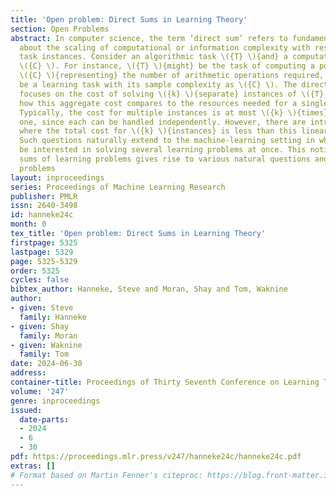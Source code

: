 ```yaml
---
title: 'Open problem: Direct Sums in Learning Theory'
section: Open Problems
abstract: In computer science, the term ’direct sum’ refers to fundamental questions
  about the scaling of computational or information complexity with respect to multiple
  task instances. Consider an algorithmic task \({T} \){and} a computational resource
  \({C} \). For instance, \({T} \){might} be the task of computing a polynomial, with
  \({C} \){representing} the number of arithmetic operations required, or \({T} \){could}
  be a learning task with its sample complexity as \({C} \). The direct sum inquiry
  focuses on the cost of solving \({k} \){separate} instances of \({T} \), particularly
  how this aggregate cost compares to the resources needed for a single instance.
  Typically, the cost for multiple instances is at most \({k} \){times} the cost of
  one, since each can be handled independently. However, there are intriguing scenarios
  where the total cost for \({k} \){instances} is less than this linear relationship.
  Such questions naturally extend to the machine-learning setting in which one may
  be interested in solving several learning problems at once. This notion of direct
  sums of learning problems gives rise to various natural questions and interesting
  problems
layout: inproceedings
series: Proceedings of Machine Learning Research
publisher: PMLR
issn: 2640-3498
id: hanneke24c
month: 0
tex_title: 'Open problem: Direct Sums in Learning Theory'
firstpage: 5325
lastpage: 5329
page: 5325-5329
order: 5325
cycles: false
bibtex_author: Hanneke, Steve and Moran, Shay and Tom, Waknine
author:
- given: Steve
  family: Hanneke
- given: Shay
  family: Moran
- given: Waknine
  family: Tom
date: 2024-06-30
address:
container-title: Proceedings of Thirty Seventh Conference on Learning Theory
volume: '247'
genre: inproceedings
issued:
  date-parts:
  - 2024
  - 6
  - 30
pdf: https://proceedings.mlr.press/v247/hanneke24c/hanneke24c.pdf
extras: []
# Format based on Martin Fenner's citeproc: https://blog.front-matter.io/posts/citeproc-yaml-for-bibliographies/
---
```

